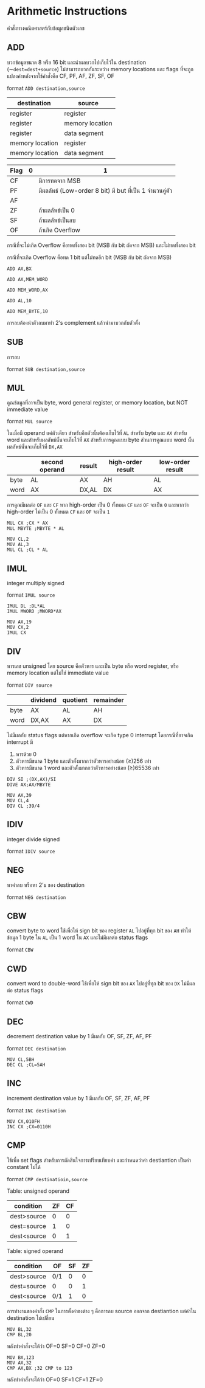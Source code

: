 # Arithmetic Instructions

คำสั่งทางคณิตศาสตร์กับข้อมูลชนิดตัวเลข

## ADD

บวกข้อมูลขนาด 8 หรือ 16 bit และนำผลบวกไปเก็บไว้ใน destination (∼`dest=dest+source`) ไม่สามารถบวกกันระหว่าง memory locations และ flags  ที่จะถูกแปลงค่าหลังจากใช้คำสั่งคือ CF, PF, AF, ZF, SF, OF

 format `ADD destination,source`

| destination | source |
| --- | --- |
| register | register |
| register | memory location |
| register | data segment |
| memory location | register |
| memory location | data segment |

| Flag | 0 | 1 |
| --- | --- | --- |
| CF |  | มีการทดจาก MSB |
| PF |  | มีผลลัพธ์ (Low-order 8 bit) มี but ที่เป็น 1 จำนวนคู่ตัว |
| AF |  |  |
| ZF |  | ถ้าผลลัพธ์เป็น 0 |
| SF |  | ถ้าผลลัพธ์เป็นลบ |
| OF |  | ถ้าเกิด Overflow |

กรณีที่จะไม่เกิด Overflow คือทดทั้งสอง bit (MSB กับ bit ถัดจาก MSB) และไม่ทดทั้งสอง bit

กรณีที่จะเกิด Overflow คือทด 1 bit แต่ไม่ทดอีก bit (MSB กับ bit ถัดจาก MSB)

```wasm
ADD AX,BX
```

```wasm
ADD AX,MEM_WORD
```

```wasm
ADD MEM_WORD,AX
```

```wasm
ADD AL,10
```

```wasm
ADD MEM_BYTE,10
```

การลบต้องนำตัวลบมาทำ 2’s complement แล้วนำมาบวกกับตัวตั้ง

## SUB

การลบ

format `SUB destination,source`

## MUL

คูณข้อมูลที่อาจเป็น byte, word general register, or memory location, but NOT immediate value

format `MUL source`

ในเมื่อมี operand แค่ตัวเดียว สำหรับอีกตัวนั้นต้องเก็บไว้ที่ `AL` สำหรับ byte และ `AX` สำหรับ word และสำหรับผลลัพธ์นั้นจะเก็บไว้ที่ `AX` สำหรับการคูณแบบ byte ส่วนการคูณแบบ word นั้นผลลัพธ์นั้นจะเก็บไว้ที่ `DX,AX`

|  | second operand | result | high-order result | low-order result |
| --- | --- | --- | --- | --- |
| byte | AL | AX | AH | AL |
| word | AX | DX,AL | DX | AX |

การคูณมีผลต่อ `OF` และ `CF` หาก high-order เป็น 0 ทั้งหมด `CF` และ `OF` จะเป็น `0` และหากว่า high-order ไม่เป็น 0 ทั้งหมด `CF` และ `OF` จะเป็น `1`

```wasm
MUL CX ;CX * AX
MUL MBYTE ;MBYTE * AL
```

```wasm
MOV CL,2
MOV AL,3
MUL CL ;CL * AL
```

## IMUL

integer multiply signed

format `IMUL source`

```wasm
IMUL DL ;DL*AL
IMUL MWORD ;MWORD*AX
```

```wasm
MOV AX,19
MOV CX,2
IMUL CX
```

## DIV

หารเลข unsigned โดย source คือตัวหาร และเป็น byte หรือ word register, หรือ memory location แต่ไม่ใช่ immediate value

format `DIV source`

|  | dividend | quotient | remainder |
| --- | --- | --- | --- |
| byte | AX | AL | AH |
| word | DX,AX | AX | DX |

ไม่มีผลกับ status flags แต่หากเกิด overflow จะเกิด type 0 interrupt โดยกรณีที่อาจเกิด interrupt มี

1. หารด้วย 0
2. ตัวหารมีขนาด 1 byte และตัวตั้งมากกว่าตัวหารอย่างน้อย (≥)256 เท่า
3. ตัวหารมีขนาด 1 word และตัวตั้งมากกว่าตัวหารอย่างน้อย (≥)65536 เท่า

```wasm
DIV SI ;(DX,AX)/SI
DIVE AX;AX/MBYTE
```

```wasm
MOV AX,39
MOV CL,4
DIV CL ;39/4
```

## IDIV

integer divide signed

format `IDIV source`

## NEG

หาค่าลบ หรือหา 2’s ของ destination

format `NEG destination`

## CBW

convert byte to word ใช้เพื่อให้ sign bit ของ register `AL` ไปอยู่ที่ทุก bit ของ `AH` ทำให้ข้อมูล 1 byte ใน `AL` เป็น 1 word ใน `AX` และไม่มีผลต่อ status flags

format `CBW`

## CWD

convert word to double-word ใช้เพื่อให้ sign bit ของ `AX` ไปอยู่ที่ทุก bit ของ `DX` ไม่มีผลต่อ status flags

format `CWD`

## DEC

decrement destination value by 1 มีผลกับ OF, SF, ZF, AF, PF

format `DEC destination`

```wasm
MOV CL,5BH
DEC CL ;CL=5AH
```

## INC

increment destination value by 1 มีผลกับ OF, SF, ZF, AF, PF

format `INC destination`

```wasm
MOV CX,010FH
INC CX ;CX=0110H
```

## CMP

ใช้เพื่อ set flags สำหรับการตัดสินใจการเปรียบเทียบค่า และกำหนดว่าค่า destiantion เป็นค่า constant ไม่ได้

 format `CMP destinatioin,source`

Table: unsigned operand

| condition | ZF | CF |
| --- | --- | --- |
| dest>source | 0 | 0 |
| dest=source | 1 | 0 |
| dest<source | 0 | 1 |

Table: signed operand

| condition | OF | SF | ZF |
| --- | --- | --- | --- |
| dest>source | 0/1 | 0 | 0 |
| dest=source | 0 | 0 | 1 |
| dest<source | 0/1 | 1 | 0 |

การทำงานของคำสั่ง `CMP` ในการตั้งค่าธงต่าง ๆ คือการลบ source ออกจาก destiantion แต่ค่าใน destination ไม่เปลี่ยน

```wasm
MOV BL,32
CMP BL,20
```

หลังทำคำสั่งจะได้ว่า OF=0 SF=0 CF=0 ZF=0

```wasm
MOV BX,123
MOV AX,32
CMP AX,BX ;32 CMP to 123
```

หลังทำคำสั่งจะได้ว่า OF=0 SF=1 CF=1 ZF=0